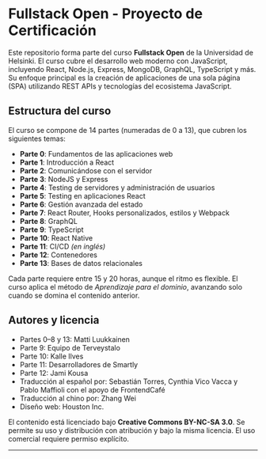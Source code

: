 # Fullstack Open - Proyecto de Certificación

Este repositorio forma parte del curso **Fullstack Open** de la Universidad de Helsinki. El curso cubre el desarrollo web moderno con JavaScript, incluyendo React, Node.js, Express, MongoDB, GraphQL, TypeScript y más. Su enfoque principal es la creación de aplicaciones de una sola página (SPA) utilizando REST APIs y tecnologías del ecosistema JavaScript.

## Estructura del curso

El curso se compone de 14 partes (numeradas de 0 a 13), que cubren los siguientes temas:

- **Parte 0**: Fundamentos de las aplicaciones web  
- **Parte 1**: Introducción a React  
- **Parte 2**: Comunicándose con el servidor  
- **Parte 3**: NodeJS y Express  
- **Parte 4**: Testing de servidores y administración de usuarios  
- **Parte 5**: Testing en aplicaciones React  
- **Parte 6**: Gestión avanzada del estado  
- **Parte 7**: React Router, Hooks personalizados, estilos y Webpack  
- **Parte 8**: GraphQL  
- **Parte 9**: TypeScript  
- **Parte 10**: React Native  
- **Parte 11**: CI/CD *(en inglés)*  
- **Parte 12**: Contenedores  
- **Parte 13**: Bases de datos relacionales  

Cada parte requiere entre 15 y 20 horas, aunque el ritmo es flexible. El curso aplica el método de *Aprendizaje para el dominio*, avanzando solo cuando se domina el contenido anterior.

## Autores y licencia

- Partes 0–8 y 13: Matti Luukkainen  
- Parte 9: Equipo de Terveystalo  
- Parte 10: Kalle Ilves  
- Parte 11: Desarrolladores de Smartly  
- Parte 12: Jami Kousa  
- Traducción al español por: Sebastián Torres, Cynthia Vico Vacca y Pablo Maffioli con el apoyo de FrontendCafé  
- Traducción al chino por: Zhang Wei  
- Diseño web: Houston Inc.  

El contenido está licenciado bajo **Creative Commons BY-NC-SA 3.0**. Se permite su uso y distribución con atribución y bajo la misma licencia. El uso comercial requiere permiso explícito.

---

